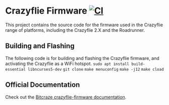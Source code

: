 # Crazyflie Firmware  [![CI](https://github.com/bitcraze/crazyflie-firmware/workflows/CI/badge.svg)](https://github.com/bitcraze/crazyflie-firmware/actions?query=workflow%3ACI)

This project contains the source code for the firmware used in the Crazyflie range of platforms, including the Crazyflie 2.X and the Roadrunner.

## Building and Flashing
The following code is for building and flashing the Crazyflie firmware, and activating the Crazyflie as a WiFi hotspot.
```sudo apt install build-essential libncurses5-dev```
```git clone``` 
```make menuconfig```
```make -j12```
```make cload```


## Official Documentation

Check out the [Bitcraze crazyflie-firmware documentation](https://www.bitcraze.io/documentation/repository/crazyflie-firmware/master/).
